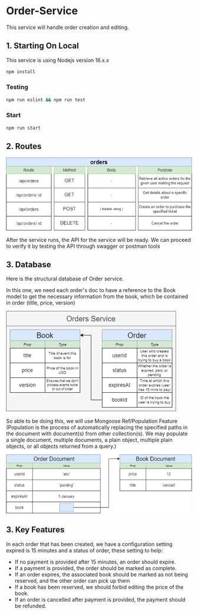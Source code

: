 # Order-Service

This service will handle order creation and editing.

## 1. Starting On Local

This service is using Nodejs version 16.x.x

```bash
npm install
```
### Testing

```bash
npm run eslint && npm run test
```

### Start

```bash
npm run start
```
## 2. Routes

![alt text](../documents/assets/orders/routes.png)

After the service runs, the API for the service will be ready. We can proceed to verify it by testing the API through swagger or postman tools

## 3. Database

Here is the structural database of Order service.

In this one, we need each order's doc to have a reference to the Book model to get the necessary information from the book,
which be contained in order (title, price, version)

![alt text](../documents/assets/orders/structural-database.png)

So able to be doing this, we will use Mongoose Ref/Population Feature
(Population is the process of automatically replacing the specified paths in the document with document(s) from other collection(s). We may populate a single document, multiple documents, a plain object, multiple plain objects, or all objects returned from a query.)

![alt text](../documents/assets/orders/mongoose-ref-population.png)

## 3. Key Features
In each order that has been created, we have a configuration setting expired is 15 minutes and a status of order,
these setting to help:

- If no payment is provided after 15 minutes, an order should expire.
- If a payment is provided, the order should be marked as complete.
- If an order expires, the associated book should be marked as not being reserved, and the other order can pick up them
- If a book has been reserved, we should forbid editing the price of the book.
- If an order is cancelled after payment is provided, the payment should be refunded.

